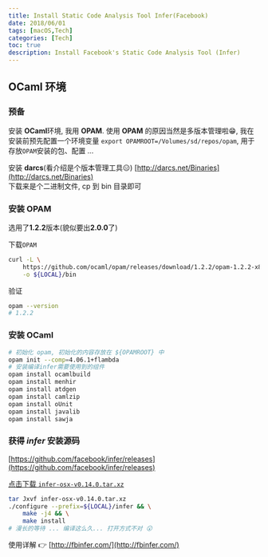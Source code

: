```yaml
---
title: Install Static Code Analysis Tool Infer(Facebook) 
date: 2018/06/01
tags: [macOS,Tech]
categories: [Tech]
toc: true
description: Install Facebook's Static Code Analysis Tool (Infer)
---
```


## OCaml 环境

### 预备
安装 **OCaml**环境, 我用 **OPAM**. 使用 **OPAM** 的原因当然是多版本管理啦😁,
我在安装前预先配置一个环境变量 `export OPAMROOT=/Volumes/sd/repos/opam`, 用于
存放`OPAM`安装的包、配置 ...  

安装 **darcs**(看介绍是个版本管理工具😑)
[http://darcs.net/Binaries](http://darcs.net/Binaries)  
下载来是个二进制文件, cp 到 bin 目录即可

### 安装 OPAM

选用了**1.2.2**版本(貌似要出**2.0.0**了)  

下载`OPAM`  
```bash
curl -L \
    https://github.com/ocaml/opam/releases/download/1.2.2/opam-1.2.2-x86_64-Darwin \
    -o ${LOCAL}/bin
```

验证  
```bash
opam --version
# 1.2.2
```

### 安装 OCaml

```bash
# 初始化 opam, 初始化的内容存放在 ${OPAMROOT} 中
opam init --comp=4.06.1+flambda
# 安装编译infer需要使用到的组件
opam install ocamlbuild
opam install menhir
opam install atdgen
opam install camlzip
opam install oUnit
opam install javalib
opam install sawja
```

### 获得 _**infer**_ 安装源码
[https://github.com/facebook/infer/releases](https://github.com/facebook/infer/releases)

[点击下载 `infer-osx-v0.14.0.tar.xz`](https://github.com/facebook/infer/releases/download/v0.14.0/infer-osx-v0.14.0.tar.xz)

```bash
tar Jxvf infer-osx-v0.14.0.tar.xz
./configure --prefix=${LOCAL}/infer && \
    make -j4 && \
    make install
# 漫长的等待 ... 编译这么久... 打开方式不对 😮
```

使用详解 👉 [http://fbinfer.com/](http://fbinfer.com/)
